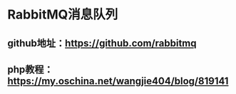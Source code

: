 # RabbitMQ消息队列

## github地址：https://github.com/rabbitmq
## php教程：https://my.oschina.net/wangjie404/blog/819141
